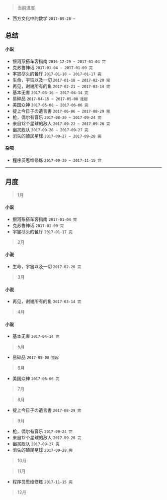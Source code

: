 > 当前进度

* 西方文化中的数学 `2017-09-28 ~`

## 总结

#### 小说

* 银河系搭车客指南 `2016-12-29 ~ 2017-01-04 完`
* 克苏鲁神话 `2017-01-04 ~ 2017-01-09 完`
* 宇宙尽头的餐厅 `2017-01-10 ~ 2017-01-17 完`
* 生命，宇宙以及一切 `2017-01-18 ~ 2017-02-20 完`
* 再见，谢谢所有的鱼 `2017-02-21 ~ 2017-03-14 完`
* 基本无害 `2017-03-16 ~ 2017-04-14 完`
* 易碎品 `2017-04-15 ~ 2017-05-08 挂起`
* 美国众神 `2017-05-08 ~ 2017-06-06 完`
* 掟上今日子の遺言書 `2017-06-06 ~ 2017-08-29 完`
* 枪，偶尔有音乐 `2017-08-30 ~ 2017-09-24 完`
* 来自12个星球的敌人 `2017-09-22 ~ 2017-09-26 完`
* 幽灵舰队 `2017-09-26 ~ 2017-09-27 完`
* 消失的殖民星球 `2017-09-27 ~ 2017-09-28 完`

#### 杂项

* 程序员思维修炼 `2017-09-30 ~ 2017-11-15 完`

--- 

## 月度

> 1月

#### 小说

* 银河系搭车客指南 `2017-01-04 完`
* 克苏鲁神话 `2017-01-09 完`
* 宇宙尽头的餐厅 `2017-01-17 完`

> 2月

#### 小说

* 生命，宇宙以及一切 `2017-02-20 完`

> 3月

#### 小说

* 再见，谢谢所有的鱼 `2017-03-14 完`

> 4月

#### 小说

* 基本无害 `2017-04-14 完`

> 5月

* 易碎品 `2017-05-08 挂起`

> 6月

* 美国众神 `2017-06-06 完`

> 7月

> 8月

* 掟上今日子の遺言書 `2017-08-29 完`

> 9月

* 枪，偶尔有音乐 `2017-09-24 完`
* 来自12个星球的敌人 `2017-09-26 完`
* 幽灵舰队 `2017-09-27 完`
* 消失的殖民星球 `2017-09-28 完`

> 10月

> 11月

* 程序员思维修炼 `2017-11-15 完`

> 12月
